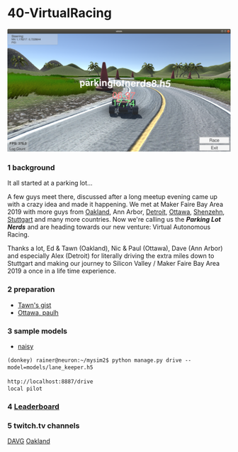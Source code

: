 # 40-VirtualRacing

![](https://github.com/connected-autonomous-mobility/40-VirtualRacing/blob/master/images/1774_115.png)

### 1 background

It all started at a parking lot...

A few guys meet there, discussed after a long meetup evening came up with a crazy idea and made it happening. We met at Maker Faire Bay Area 2019 with more guys from [Oakland](http://diyrobocars.com), Ann Arbor, [Detroit](https://www.meetup.com/Detroit-Autonomous-Vehicle-Meetup/), [Ottawa](https://www.meetup.com/Ottawa-Autonomous-Vehicle-Group/), [Shenzehn](https://www.roboticsmasters.co/), [Stuttgart](https://www.meetup.com/Connected-Autonomous-Driving) and many more countries. 
Now we're calling us the ***Parking Lot Nerds*** and are heading towards our new venture: Virtual Autonomous Racing. 

Thanks a lot, Ed & Tawn (Oakland), Nic & Paul (Ottawa), Dave (Ann Arbor) and especially Alex (Detroit) for literally driving the extra miles down to Stuttgart and making our journey to Silicon Valley / Maker Faire Bay Area 2019 a once in a life time experience.

### 2 preparation

- [Tawn's gist](https://gist.github.com/tawnkramer/6d244090cb8f2af1bc9f6d1ebc0377b1)
- [Ottawa, paulh](https://github.com/Ottawa-Autonomous-Vehicle-Group/Virtual-Hack-And-Race-Workshop)



### 3 sample models
- [naisy](https://drive.google.com/file/d/1CwBHI4Ms1wphSNg2xyUn7fdYAkepYQSU/view)

```
(donkey) rainer@neuron:~/mysim2$ python manage.py drive --model=models/lane_keeper.h5

http://localhost:8887/drive
local pilot
```

### 4 [Leaderboard](https://aleaderboard.com/w2/b24ffdaf-895c-422f-9aed-c51c4edc4579)

### 5 twitch.tv channels

[DAVG](https://www.twitch.tv/doavg)
[Oakland](https://www.twitch.tv/mossmann3333)
